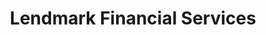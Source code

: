 ---
title: "Lendmark Financial Services"
url: /covington/lendmark-financial-services/
shop: pawnbroker
---